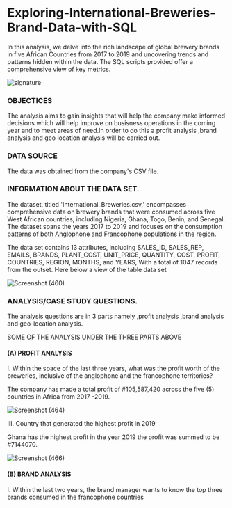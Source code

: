 # Exploring-International-Breweries-Brand-Data-with-SQL

 
 In this analysis, we delve into the rich landscape of global brewery brands in five  African Countries from 2017 to 2019 and  uncovering trends and patterns hidden within the data. The SQL scripts provided offer a comprehensive view of key metrics.


![signature](https://github.com/OlakunleOlatunji15/Exploring-International-Breweries-Brand-Data-with-SQL/assets/150837291/79210e1e-1fc1-4470-a106-c9f3485499d9)


### OBJECTICES

The analysis aims to gain insights that will help the company make  informed decisions which will help  improve on busisness operations in the coming year and to meet areas of need.In order to do this a profit analysis ,brand analysis and geo location analysis will be carried out.


### DATA SOURCE 

The data was obtained from the company's CSV file.


### INFORMATION ABOUT THE DATA SET.



The dataset, titled 'International_Breweries.csv,' encompasses comprehensive data on brewery brands that were consumed across five West African countries, including Nigeria, Ghana, Togo, Benin, and Senegal. The dataset spans the years 2017 to 2019 and focuses on the consumption patterns of both Anglophone and Francophone populations in the region.



The data set contains 13 attributes, including SALES_ID, SALES_REP, EMAILS, BRANDS, PLANT_COST, UNIT_PRICE, QUANTITY, COST, PROFIT, COUNTRIES, REGION, MONTHS, and YEARS, With a total of 1047 records from the outset. Here below  a view of the table data set 


![Screenshot (460)](https://github.com/OlakunleOlatunji15/Exploring-International-Breweries-Brand-Data-with-SQL/assets/150837291/56d64e46-9b78-45e8-bb37-fd5f59f4817d)


### ANALYSIS/CASE STUDY QUESTIONS.


The analysis questions are in 3 parts namely ,profit analysis ,brand analysis and geo-location analysis.



SOME OF THE ANALYSIS UNDER THE THREE PARTS ABOVE



#### (A) PROFIT ANALYSIS

I. Within the space of the last three years, what was the profit worth of the breweries,
inclusive of the anglophone and the francophone territories?


The company has made a total profit of #105,587,420 across the five (5) countries in Africa from 2017 -2019.



![Screenshot (464)](https://github.com/OlakunleOlatunji15/Exploring-International-Breweries-Brand-Data-with-SQL/assets/150837291/cbb1fc11-ff0d-4ff4-91a4-3552b3b13f79)





III. Country that generated the highest profit in 2019       


Ghana has the highest profit in the year 2019 the profit was summed to be #7144070.



![Screenshot (466)](https://github.com/OlakunleOlatunji15/Exploring-International-Breweries-Brand-Data-with-SQL/assets/150837291/e35ac9a0-7ecd-4c73-8a38-febc569dccfd)


#### (B) BRAND ANALYSIS

I. Within the last two years, the brand manager wants to know the top three brands consumed in the
francophone countries


